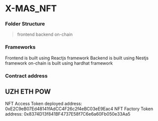 # X-MAS_NFT

### Folder Structure
> frontend
> backend
> on-chain

### Frameworks
Frontend is built using Reactjs framework
Backend is built using Nestjs framework
on-chain is built using hardhat framework

### Contract address

## UZH ETH POW
NFT Access Token deployed address: 0xE2C9eB07Ed48141fAdCC4F26c2f4eBC03eE9Eac4
NFT Factory Token address: 0x8374D13f841BF4737E58f7C6e6a60Fb050e33Aa5